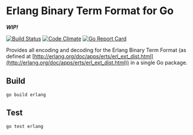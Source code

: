 Erlang Binary Term Format for Go
================================

***WIP!***

[![Build Status](https://secure.travis-ci.org/okeuday/erlang_go.svg?branch=master)](http://travis-ci.org/okeuday/erlang_go) [![Code Climate](https://codeclimate.com/github/okeuday/erlang_go/badges/gpa.svg)](https://codeclimate.com/github/okeuday/erlang_go) [![Go Report Card](https://goreportcard.com/badge/github.com/okeuday/erlang_go)](https://goreportcard.com/report/github.com/okeuday/erlang_go)

Provides all encoding and decoding for the Erlang Binary Term Format
(as defined at [http://erlang.org/doc/apps/erts/erl_ext_dist.html](http://erlang.org/doc/apps/erts/erl_ext_dist.html))
in a single Go package.

Build
-----

    go build erlang

Test
----

    go test erlang


